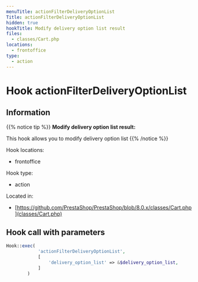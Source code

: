 ```yaml
---
menuTitle: actionFilterDeliveryOptionList
Title: actionFilterDeliveryOptionList
hidden: true
hookTitle: Modify delivery option list result
files:
  - classes/Cart.php
locations:
  - frontoffice
type:
  - action
---
```


# Hook actionFilterDeliveryOptionList

## Information

{{% notice tip %}}
**Modify delivery option list result:** 

This hook allows you to modify delivery option list
{{% /notice %}}

Hook locations: 
  - frontoffice

Hook type: 
  - action

Located in: 
  - [https://github.com/PrestaShop/PrestaShop/blob/8.0.x/classes/Cart.php](classes/Cart.php)

## Hook call with parameters

```php
Hook::exec(
            'actionFilterDeliveryOptionList',
            [
                'delivery_option_list' => &$delivery_option_list,
            ]
        )
```